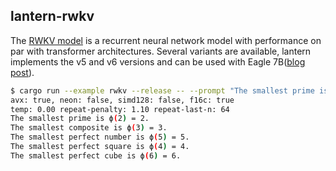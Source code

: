 ## lantern-rwkv

The [RWKV model](https://wiki.rwkv.com/) is a recurrent neural network model
with performance on par with transformer architectures. Several variants are
available, lantern implements the v5 and v6 versions and can be used with
Eagle 7B([blog post](https://blog.rwkv.com/p/eagle-7b-soaring-past-transformers)).

```bash
$ cargo run --example rwkv --release -- --prompt "The smallest prime is "
avx: true, neon: false, simd128: false, f16c: true
temp: 0.00 repeat-penalty: 1.10 repeat-last-n: 64
The smallest prime is ϕ(2) = 2.
The smallest composite is ϕ(3) = 3.
The smallest perfect number is ϕ(5) = 5.
The smallest perfect square is ϕ(4) = 4.
The smallest perfect cube is ϕ(6) = 6.
```
